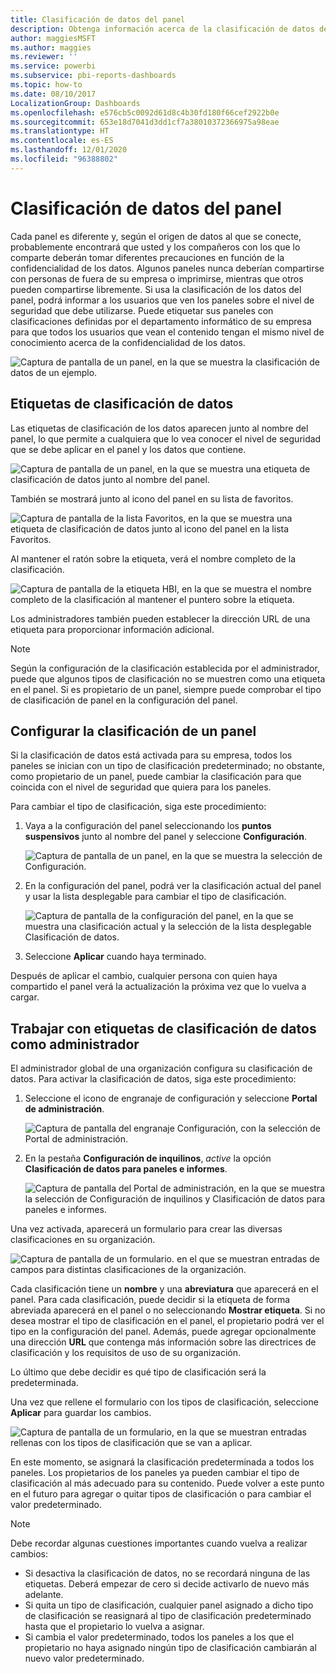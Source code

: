 ```yaml
---
title: Clasificación de datos del panel
description: Obtenga información acerca de la clasificación de datos de panel, incluido cómo un administrador debe configurarla y cómo los propietarios de un panel pueden cambiar la clasificación.
author: maggiesMSFT
ms.author: maggies
ms.reviewer: ''
ms.service: powerbi
ms.subservice: pbi-reports-dashboards
ms.topic: how-to
ms.date: 08/10/2017
LocalizationGroup: Dashboards
ms.openlocfilehash: e576cb5c0092d61d8c4b30fd180f66cef2922b0e
ms.sourcegitcommit: 653e18d7041d3dd1cf7a38010372366975a98eae
ms.translationtype: HT
ms.contentlocale: es-ES
ms.lasthandoff: 12/01/2020
ms.locfileid: "96388802"
---
```

# <a name="dashboard-data-classification"></a>Clasificación de datos del panel
Cada panel es diferente y, según el origen de datos al que se conecte, probablemente encontrará que usted y los compañeros con los que lo comparte deberán tomar diferentes precauciones en función de la confidencialidad de los datos. Algunos paneles nunca deberían compartirse con personas de fuera de su empresa o imprimirse, mientras que otros pueden compartirse libremente. Si usa la clasificación de los datos del panel, podrá informar a los usuarios que ven los paneles sobre el nivel de seguridad que debe utilizarse. Puede etiquetar sus paneles con clasificaciones definidas por el departamento informático de su empresa para que todos los usuarios que vean el contenido tengan el mismo nivel de conocimiento acerca de la confidencialidad de los datos.

![Captura de pantalla de un panel, en la que se muestra la clasificación de datos de un ejemplo.](media/service-data-classification/dashboard_tagged_as_hbi.png)

## <a name="data-classification-tags"></a>Etiquetas de clasificación de datos
Las etiquetas de clasificación de los datos aparecen junto al nombre del panel, lo que permite a cualquiera que lo vea conocer el nivel de seguridad que se debe aplicar en el panel y los datos que contiene.

![Captura de pantalla de un panel, en la que se muestra una etiqueta de clasificación de datos junto al nombre del panel.](media/service-data-classification/tag_next_to_title.png)

También se mostrará junto al icono del panel en su lista de favoritos.

![Captura de pantalla de la lista Favoritos, en la que se muestra una etiqueta de clasificación de datos junto al icono del panel en la lista Favoritos.](media/service-data-classification/tag_on_dashboard_tile.png)

Al mantener el ratón sobre la etiqueta, verá el nombre completo de la clasificación.

![Captura de pantalla de la etiqueta HBI, en la que se muestra el nombre completo de la clasificación al mantener el puntero sobre la etiqueta. ](media/service-data-classification/tag_tooltip.png)

Los administradores también pueden establecer la dirección URL de una etiqueta para proporcionar información adicional.

> [!NOTE]
> Según la configuración de la clasificación establecida por el administrador, puede que algunos tipos de clasificación no se muestren como una etiqueta en el panel. Si es propietario de un panel, siempre puede comprobar el tipo de clasificación de panel en la configuración del panel.
> 
> 

## <a name="setting-a-dashboards-classification"></a>Configurar la clasificación de un panel
Si la clasificación de datos está activada para su empresa, todos los paneles se inician con un tipo de clasificación predeterminado; no obstante, como propietario de un panel, puede cambiar la clasificación para que coincida con el nivel de seguridad que quiera para los paneles.

Para cambiar el tipo de clasificación, siga este procedimiento:

1. Vaya a la configuración del panel seleccionando los **puntos suspensivos** junto al nombre del panel y seleccione **Configuración**.
   
    ![Captura de pantalla de un panel, en la que se muestra la selección de Configuración.](media/service-data-classification/dashboard_settings.png)
2. En la configuración del panel, podrá ver la clasificación actual del panel y usar la lista desplegable para cambiar el tipo de clasificación.
   
    ![Captura de pantalla de la configuración del panel, en la que se muestra una clasificación actual y la selección de la lista desplegable Clasificación de datos.](media/service-data-classification/classification_setting_dropdown.png)
3. Seleccione **Aplicar** cuando haya terminado.

Después de aplicar el cambio, cualquier persona con quien haya compartido el panel verá la actualización la próxima vez que lo vuelva a cargar.

## <a name="working-with-data-classification-tags-as-an-admin"></a>Trabajar con etiquetas de clasificación de datos como administrador
El administrador global de una organización configura su clasificación de datos. Para activar la clasificación de datos, siga este procedimiento:

1. Seleccione el icono de engranaje de configuración y seleccione **Portal de administración**.
   
    ![Captura de pantalla del engranaje Configuración, con la selección de Portal de administración.](media/service-data-classification/admin_portal_in_settings.png)
2. En la pestaña **Configuración de inquilinos**, *active* la opción **Clasificación de datos para paneles e informes**.
   
    ![Captura de pantalla del Portal de administración, en la que se muestra la selección de Configuración de inquilinos y Clasificación de datos para paneles e informes.](media/service-data-classification/data_classification_switch_location.png)

Una vez activada, aparecerá un formulario para crear las diversas clasificaciones en su organización.

![Captura de pantalla de un formulario. en el que se muestran entradas de campos para distintas clasificaciones de la organización.](media/service-data-classification/blank_classification_form.png)

Cada clasificación tiene un **nombre** y una **abreviatura** que aparecerá en el panel. Para cada clasificación, puede decidir si la etiqueta de forma abreviada aparecerá en el panel o no seleccionando **Mostrar etiqueta**. Si no desea mostrar el tipo de clasificación en el panel, el propietario podrá ver el tipo en la configuración del panel. Además, puede agregar opcionalmente una dirección **URL** que contenga más información sobre las directrices de clasificación y los requisitos de uso de su organización.  

Lo último que debe decidir es qué tipo de clasificación será la predeterminada.  

Una vez que rellene el formulario con los tipos de clasificación, seleccione **Aplicar** para guardar los cambios.

![Captura de pantalla de un formulario, en la que se muestran entradas rellenas con los tipos de clasificación que se van a aplicar.](media/service-data-classification/filled_in_classification_form.png)

En este momento, se asignará la clasificación predeterminada a todos los paneles. Los propietarios de los paneles ya pueden cambiar el tipo de clasificación al más adecuado para su contenido. Puede volver a este punto en el futuro para agregar o quitar tipos de clasificación o para cambiar el valor predeterminado.  

> [!NOTE]
> Debe recordar algunas cuestiones importantes cuando vuelva a realizar cambios:
> 
> * Si desactiva la clasificación de datos, no se recordará ninguna de las etiquetas. Deberá empezar de cero si decide activarlo de nuevo más adelante.  
> * Si quita un tipo de clasificación, cualquier panel asignado a dicho tipo de clasificación se reasignará al tipo de clasificación predeterminado hasta que el propietario lo vuelva a asignar.  
> * Si cambia el valor predeterminado, todos los paneles a los que el propietario no haya asignado ningún tipo de clasificación cambiarán al nuevo valor predeterminado.
> 
> 

